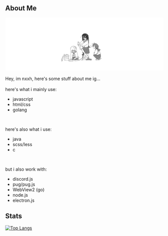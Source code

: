 ## About Me

<img src="./assets/banner.png" alt="banner">

Hey, im nxxh, here's some stuff about me ig...
<br>
<br>
here's what i mainly use:
- javascript
- html/css
- golang

<br>

here's also what i use:
- java
- scss/less
- c

<br>

but i also work with:
- discord.js
- pug/pug.js
- WebView2 (go)
- node.js
- electron.js

## Stats

[![Top Langs](https://github-readme-stats.vercel.app/api/top-langs/?username=nxxh447&layout=compact&card_width=1000)](https://github.com/anuraghazra/github-readme-stats)
<!-- &theme=dark -->
